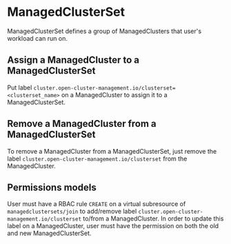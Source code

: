 # ManagedClusterSet

ManagedClusterSet defines a group of ManagedClusters that user's workload can run on.

## Assign a ManagedCluster to a ManagedClusterSet
Put label `cluster.open-cluster-management.io/clusterset=<clusterset_name>` on a ManagedCluster to assign it to a ManagedClusterSet.

## Remove a ManagedCluster from a ManagedClusterSet
To remove a ManagedCluster from a ManagedClusterSet, just remove the label `cluster.open-cluster-management.io/clusterset` from the ManagedCluster.

## Permissions models
User must have a RBAC rule `CREATE` on a virtual subresource of `managedclustersets/join` to  add/remove label `cluster.open-cluster-management.io/clusterset` to/from a ManagedCluster. In order to update this label on a ManagedCluster, user must have the permission on both the old and new ManagedClusterSet.
